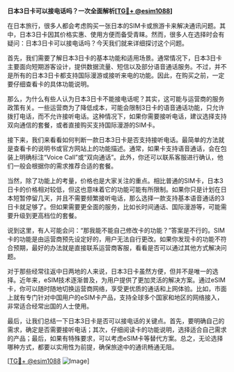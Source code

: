 **日本3日卡可以接电话吗？一次全面解析[[TG💪+ @esim1088](https://t.me/s/esim1088)]**

在日本旅行，很多人都会考虑购买一张日本的SIM卡或旅游卡来解决通讯问题。其中，日本3日卡因其价格实惠、使用方便而备受青睐。然而，很多人在选择时会有疑问：日本3日卡可以接电话吗？今天我们就来详细探讨这个问题。

首先，我们需要了解日本3日卡的基本功能和适用场景。通常情况下，日本3日卡主要面向短期游客设计，提供数据流量、短信以及部分语音通话服务。不过，并不是所有的日本3日卡都支持国际漫游或接听来电的功能。因此，在购买之前，一定要仔细查看卡的具体功能说明。

那么，为什么有些人认为日本3日卡不能接电话呢？其实，这可能与运营商的服务政策有关。一些运营商为了降低成本，可能会限制3日卡的语音通话功能，只允许拨打电话，而不允许接听电话。这种情况下，如果你需要接听电话，建议选择支持双向通信的套餐，或者直接购买支持国际漫游的SIM卡。

接下来，我们来看看如何判断一款日本3日卡是否支持接听电话。最简单的方法就是查看卡的说明书或官方网站上的功能描述。通常，如果卡支持语音通话，会在包装上明确标注“Voice Call”或“双向通话”。此外，你还可以联系客服进行确认，他们一般会根据你的需求推荐合适的套餐。

当然，除了功能上的考量，价格也是大家关注的重点。相比普通的SIM卡，日本3日卡的价格相对较低，但这也意味着它的功能可能有所限制。如果你只是计划在日本短暂停留几天，并且不需要频繁接听电话，那么选择一款支持基本语音通话的3日卡就足够了。但如果需要更全面的服务，比如长时间通话、国际漫游等，可能需要升级到更高档位的套餐。

说到这里，有人可能会问：“那我能不能自己修改卡的功能？”答案是不行的。SIM卡的功能是由运营商预先设定好的，用户无法自行更改。如果你发现卡的功能不符合预期，最好的办法就是直接联系运营商客服，看看是否可以通过其他方式解决问题。

对于那些经常往返中日两地的人来说，日本3日卡虽然方便，但并不是唯一的选择。近年来，eSIM技术逐渐普及，为用户提供了更加灵活的解决方案。通过eSIM卡，你可以随时随地切换运营商网络，享受更优质的通话和上网体验。比如，市面上就有专门针对中国用户的eSIM卡产品，支持全球多个国家和地区的网络接入，非常适合经常出国的人士使用。

最后，让我们总结一下日本3日卡是否可以接电话的关键点。首先，要明确自己的需求，确定是否需要接听电话；其次，仔细阅读卡的功能说明，选择适合自己需求的产品；最后，如果有特殊要求，可以考虑eSIM卡等替代方案。总之，无论选择哪种方式，都要以实用性为前提，确保旅途中的通讯畅通无阻。

[[TG💪+ @esim1088](https://t.me/s/esim1088) ![Image](https://i.postimg.cc/4NQfJmqS/Snipaste-2025-05-13-00-14-12.png)]